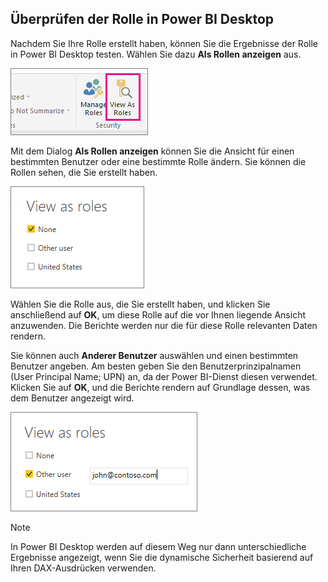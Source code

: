 ## <a name="validating-the-role-within-power-bi-desktop"></a>Überprüfen der Rolle in Power BI Desktop
Nachdem Sie Ihre Rolle erstellt haben, können Sie die Ergebnisse der Rolle in Power BI Desktop testen. Wählen Sie dazu **Als Rollen anzeigen** aus.

![](./media/rls-desktop-view-as-roles/powerbi-desktop-rls-view-as-roles.png)

Mit dem Dialog **Als Rollen anzeigen** können Sie die Ansicht für einen bestimmten Benutzer oder eine bestimmte Rolle ändern. Sie können die Rollen sehen, die Sie erstellt haben.

![](./media/rls-desktop-view-as-roles/powerbi-desktop-rls-view-as-roles-dialog.png)

Wählen Sie die Rolle aus, die Sie erstellt haben, und klicken Sie anschließend auf **OK**, um diese Rolle auf die vor Ihnen liegende Ansicht anzuwenden. Die Berichte werden nur die für diese Rolle relevanten Daten rendern.

Sie können auch **Anderer Benutzer** auswählen und einen bestimmten Benutzer angeben. Am besten geben Sie den Benutzerprinzipalnamen (User Principal Name; UPN) an, da der Power BI-Dienst diesen verwendet. Klicken Sie auf **OK**, und die Berichte rendern auf Grundlage dessen, was dem Benutzer angezeigt wird. 

![](./media/rls-desktop-view-as-roles/powerbi-desktop-rls-other-user.png)

> [!NOTE]
> In Power BI Desktop werden auf diesem Weg nur dann unterschiedliche Ergebnisse angezeigt, wenn Sie die dynamische Sicherheit basierend auf Ihren DAX-Ausdrücken verwenden.
> 
> 

